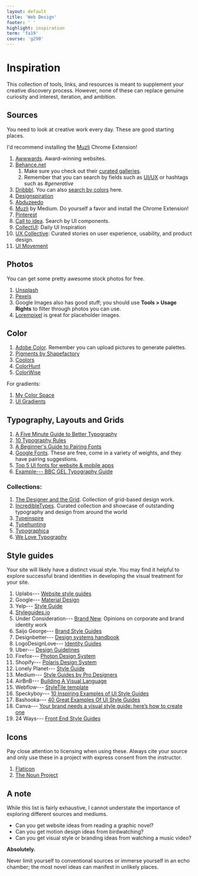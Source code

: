 ```yaml
---
layout: default
title: 'Web Design'
footer: ' '
highlight: inspiration
term: 'fa19'
course: 'g290'
---
```

# Inspiration
This collection of tools, links, and resources is meant to supplement your creative discovery process. However, none of these can replace genuine curiosity and interest, iteration, and ambition.

## Sources
You need to look at creative work every day. These are good starting places.

I'd recommend installing the [Muzli](https://chrome.google.com/webstore/detail/muzli-2-stay-inspired/glcipcfhmopcgidicgdociohdoicpdfc?hl=en) Chrome Extension!

1. [Awwwards](https://www.awwwards.com/). Award-winning websites.
2. [Behance.net](https://behance.net)
    1. Make sure you check out their [curated galleries](https://www.behance.net/galleries).
    2. Remember that you can search by fields such as [UI/UX](https://www.behance.net/search?field=132&content=projects&sort=featured_date&time=week&featured_on_behance=true) or hashtags such as _#generative_
3. [Dribbbl](https://dribbble.com/shots). You can also [search by colors](https://dribbble.com/colors/109121) here.
4. [Designspiration](https://www.designspiration.net/)
5. [Abduzeedo](https://abduzeedo.com/)
8. [Muzli](https://medium.muz.li/) by Medium. Do yourself a favor and install the Chrome Extension!
9. [Pinterest](https://www.pinterest.com/)
6. [Call to idea](https://calltoidea.com/). Search by UI components.
7. [CollectUI](http://collectui.com/): Daily UI Inspiration
10. [UX Collective](https://uxdesign.cc/): Curated stories on user experience, usability, and product design.
11. [UI Movement](https://uimovement.com/)

## Photos
You can get some pretty awesome stock photos for free.

1. [Unsplash](https://unsplash.com/)
2. [Pexels](https://www.pexels.com/)
3. Google Images also has good stuff; you should use __Tools > Usage Rights__ to filter through photos you can use.
4. [Lorempixel](http://lorempixel.com/) is great for placeholder images.

## Color
1. [Adobe Color](https://color.adobe.com/create/color-wheel/). Remember you can upload pictures to generate palettes.
2. [Pigments by Shapefactory](https://pigment.shapefactory.co/)
3. [Coolors](https://coolors.co/)
4. [ColorHunt](https://colorhunt.co/?ref=dribbble&shot=search_feature)
5. [ColorWise](https://colorwise.io/)

For gradients:
1.  [My Color Space](https://mycolor.space/)
2.  [UI Gradients](https://uigradients.com/)

## Typography, Layouts and Grids
1. [A Five Minute Guide to Better Typography](https://medium.muz.li/typography-that-sacred-cow-ea7a5909ca70)
2. [10 Typography Rules](https://blind.com/blog/typography-manual/)
3. [A Beginner's Guide to Pairing Fonts](https://webdesign.tutsplus.com/articles/a-beginners-guide-to-pairing-fonts--webdesign-5706)
4. [Google Fonts](https://fonts.google.com/). These are free, come in a variety of weights, and they have pairing suggestions.
5. [Top 5 UI fonts for website & mobile apps](https://medium.muz.li/top-5-ui-fonts-for-website-mobile-apps-d78829e58f7e)
6. [Example--- BBC GEL Typography Guide](http://www.bbc.co.uk/gel/guidelines/typography)

### Collections:
1. [The Designer and the Grid](http://thedesignerandthegrid.tumblr.com/). Collection of grid-based design work.
2. [IncredibleTypes](http://incredibletypes.com/). Curated collection and showcase of outstanding typography and design from around the world
3. [Typeinspire](https://typeinspire.com/)
4. [Typehunting](http://typehunting.com/)
5. [Typographica](https://typographica.org/)
6. [We Love Typography](http://welovetypography.com/)


## Style guides
Your site will likely have a distinct visual style. You may find it helpful to explore successful brand identities in developing the visual treatment for your site.

1. Uplabs--- [Website style guides](https://www.uplabs.com/posts/c/web/resources/style_guide)
2. Google--- [Material Design](https://material.io/guidelines/material-design/introduction.html)
3. Yelp--- [Style Guide](https://www.yelp.com/styleguide/)
4. [Styleguides.io](http://styleguides.io/examples.html)
5. Under Consideration--- [Brand New](https://www.underconsideration.com/brandnew/). Opinions on corporate and brand identity work
6. Saijo George--- [Brand Style Guides](https://saijogeorge.com/brand-style-guide-examples/)
7. Designbetter--- [Design systems handbook](https://www.designbetter.co/design-systems-handbook/appendix)
8. LogoDesignLove--- [Identity Guides](https://www.logodesignlove.com/brand-identity-style-guides)
9. Uber--- [Design Guidelines](https://developer.uber.com/docs/riders/guides/design-guidelines)
10. Firefox--- [Photon Design System](https://design.firefox.com/photon/welcome.html)
11. Shopify--- [Polaris Design System](https://polaris.shopify.com/)
12. Lonely Planet--- [Style Guide](http://rizzo.lonelyplanet.com/styleguide/design-elements/colours)
13. Medium--- [Style Guides by Pro Designers](https://medium.com/inspiration-supply/style-guides-by-pro-designers-5605707afc07)
14. AirBnB--- [Building A Visual Language](https://airbnb.design/building-a-visual-language/)
15. Webflow--- [StyleTile template](https://webflow.com/website/Style-Tile)
16. Speckyboy--- [10 Inspiring Examples of UI Style Guides](https://speckyboy.com/inspirational-examples-ui-style-guides/)
17. Bashooka--- [40 Great Examples Of UI Style Guides](https://bashooka.com/inspiration/40-great-examples-of-ui-style-guides/)
18. Canva--- [Your brand needs a visual style guide: here’s how to create one](https://www.canva.com/learn/your-brand-needs-a-visual-style-guide/)
19. 24 Ways--- [Front End Style Guides](https://24ways.org/2011/front-end-style-guides/)

## Icons
Pay close attention to licensing when using these. Always cite your source and only use these in a project with express consent from the instructor.

1. [Flaticon](https://www.flaticon.com/)
2. [The Noun Project](https://thenounproject.com/)

## A note
While this list is fairly exhaustive, I cannot understate the importance of exploring different sources and mediums.

 * Can you get website ideas from reading a graphic novel?
 * Can you get motion design ideas from birdwatching?
 * Can you get visual style or branding ideas from watching a music video?

__Absolutely.__

Never limit yourself to conventional sources or immerse yourself in an echo chamber; the most novel ideas can manifest in unlikely places.
